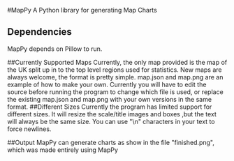 #MapPy
A Python library for generating Map Charts

## Dependencies
MapPy depends on Pillow to run.

##Currently Supported Maps
Currently, the only map provided is the map of the UK split up in to the top level regions used for statistics. 
New maps are always welcome, the format is pretty simple. map.json and map.png are an example of how to make your own.
Currently you will have to edit the source before running the program to change which file is used, or replace the existing map.json and map.png with your own versions in the same format. 
##Different Sizes
Currently the program has limited support for different sizes. It will resize the scale/title images and boxes ,but the text will always be the same size. You can use "\n" characters in your text to force newlines. 

##Output
MapPy can generate charts as show in the file "finished.png", which was made entirely using MapPy